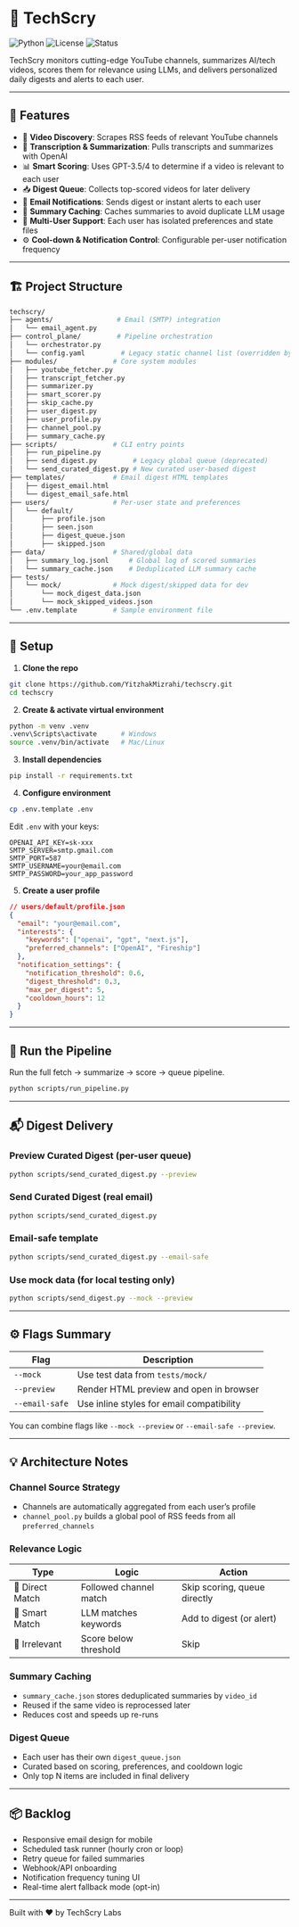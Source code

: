 # 🧠 TechScry

![Python](https://img.shields.io/badge/Python-3.12-blue)
![License](https://img.shields.io/badge/License-MIT-blue)
![Status](https://img.shields.io/badge/Status-Active-brightgreen)

TechScry monitors cutting-edge YouTube channels, summarizes AI/tech videos, scores them for relevance using LLMs, and delivers personalized daily digests and alerts to each user.

---

## 🚀 Features

- 🔎 **Video Discovery**: Scrapes RSS feeds of relevant YouTube channels
- 📝 **Transcription & Summarization**: Pulls transcripts and summarizes with OpenAI
- 📊 **Smart Scoring**: Uses GPT-3.5/4 to determine if a video is relevant to each user
- 📥 **Digest Queue**: Collects top-scored videos for later delivery
- 📧 **Email Notifications**: Sends digest or instant alerts to each user
- 🧠 **Summary Caching**: Caches summaries to avoid duplicate LLM usage
- 👥 **Multi-User Support**: Each user has isolated preferences and state files
- ⚙️ **Cool-down & Notification Control**: Configurable per-user notification frequency

---

## 🏗️ Project Structure

```bash
techscry/
├── agents/                # Email (SMTP) integration
│   └── email_agent.py
├── control_plane/         # Pipeline orchestration
│   └── orchestrator.py
│   └── config.yaml         # Legacy static channel list (overridden by user config)
├── modules/              # Core system modules
│   ├── youtube_fetcher.py
│   ├── transcript_fetcher.py
│   ├── summarizer.py
│   ├── smart_scorer.py
│   ├── skip_cache.py
│   ├── user_digest.py
│   ├── user_profile.py
│   ├── channel_pool.py
│   ├── summary_cache.py
├── scripts/              # CLI entry points
│   ├── run_pipeline.py
│   ├── send_digest.py         # Legacy global queue (deprecated)
│   └── send_curated_digest.py # New curated user-based digest
├── templates/            # Email digest HTML templates
│   ├── digest_email.html
│   └── digest_email_safe.html
├── users/                # Per-user state and preferences
│   └── default/
│       ├── profile.json
│       ├── seen.json
│       ├── digest_queue.json
│       ├── skipped.json
├── data/                 # Shared/global data
│   ├── summary_log.jsonl     # Global log of scored summaries
│   └── summary_cache.json    # Deduplicated LLM summary cache
├── tests/
│   └── mock/             # Mock digest/skipped data for dev
│       └── mock_digest_data.json
│       └── mock_skipped_videos.json
└── .env.template         # Sample environment file
```

---

## 🔧 Setup

1. **Clone the repo**

```bash
git clone https://github.com/YitzhakMizrahi/techscry.git
cd techscry
```

2. **Create & activate virtual environment**

```bash
python -m venv .venv
.venv\Scripts\activate      # Windows
source .venv/bin/activate   # Mac/Linux
```

3. **Install dependencies**

```bash
pip install -r requirements.txt
```

4. **Configure environment**

```bash
cp .env.template .env
```

Edit `.env` with your keys:

```env
OPENAI_API_KEY=sk-xxx
SMTP_SERVER=smtp.gmail.com
SMTP_PORT=587
SMTP_USERNAME=your@email.com
SMTP_PASSWORD=your_app_password
```

5. **Create a user profile**

```json
// users/default/profile.json
{
  "email": "your@email.com",
  "interests": {
    "keywords": ["openai", "gpt", "next.js"],
    "preferred_channels": ["OpenAI", "Fireship"]
  },
  "notification_settings": {
    "notification_threshold": 0.6,
    "digest_threshold": 0.3,
    "max_per_digest": 5,
    "cooldown_hours": 12
  }
}
```

---

## 🧪 Run the Pipeline

Run the full fetch → summarize → score → queue pipeline.

```bash
python scripts/run_pipeline.py
```

---

## 📬 Digest Delivery

### Preview Curated Digest (per-user queue)

```bash
python scripts/send_curated_digest.py --preview
```

### Send Curated Digest (real email)

```bash
python scripts/send_curated_digest.py
```

### Email-safe template

```bash
python scripts/send_curated_digest.py --email-safe
```

### Use mock data (for local testing only)

```bash
python scripts/send_digest.py --mock --preview
```

---

## ⚙️ Flags Summary

| Flag           | Description                               |
| -------------- | ----------------------------------------- |
| `--mock`       | Use test data from `tests/mock/`          |
| `--preview`    | Render HTML preview and open in browser   |
| `--email-safe` | Use inline styles for email compatibility |

You can combine flags like `--mock --preview` or `--email-safe --preview`.

---

## 💡 Architecture Notes

### Channel Source Strategy

- Channels are automatically aggregated from each user’s profile
- `channel_pool.py` builds a global pool of RSS feeds from all `preferred_channels`

### Relevance Logic

| Type            | Logic                  | Action                       |
| --------------- | ---------------------- | ---------------------------- |
| 🔔 Direct Match | Followed channel match | Skip scoring, queue directly |
| 🧠 Smart Match  | LLM matches keywords   | Add to digest (or alert)     |
| 🙅 Irrelevant   | Score below threshold  | Skip                         |

### Summary Caching

- `summary_cache.json` stores deduplicated summaries by `video_id`
- Reused if the same video is reprocessed later
- Reduces cost and speeds up re-runs

### Digest Queue

- Each user has their own `digest_queue.json`
- Curated based on scoring, preferences, and cooldown logic
- Only top N items are included in final delivery

---

## 📦 Backlog

- Responsive email design for mobile
- Scheduled task runner (hourly cron or loop)
- Retry queue for failed summaries
- Webhook/API onboarding
- Notification frequency tuning UI
- Real-time alert fallback mode (opt-in)

---

Built with ❤️ by TechScry Labs
